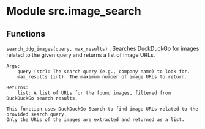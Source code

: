 Module src.image_search
=======================

Functions
---------

`search_ddg_images(query, max_results)`
:   Searches DuckDuckGo for images related to the given query and returns a list of image URLs.
    
    Args:
        query (str): The search query (e.g., company name) to look for.
        max_results (int): The maximum number of image URLs to return.
    
    Returns:
        list: A list of URLs for the found images, filtered from DuckDuckGo search results.
    
    This function uses DuckDuckGo Search to find image URLs related to the provided search query.
    Only the URLs of the images are extracted and returned as a list.